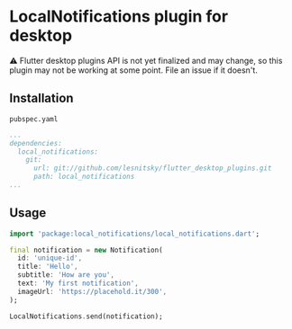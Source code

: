 # LocalNotifications plugin for desktop

⚠️ Flutter desktop plugins API is not yet finalized and may change, so this plugin may not be working at some point. File an issue if it doesn't.

## Installation

`pubspec.yaml`

```pubspec.yaml
...
dependencies:
  local_notifications:
    git:
      url: git://github.com/lesnitsky/flutter_desktop_plugins.git
      path: local_notifications
...
```

## Usage

```dart
import 'package:local_notifications/local_notifications.dart';

final notification = new Notification(
  id: 'unique-id',
  title: 'Hello',
  subtitle: 'How are you',
  text: 'My first notification',
  imageUrl: 'https://placehold.it/300',
);

LocalNotifications.send(notification);
```
